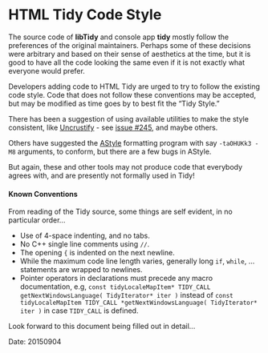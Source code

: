 # HTML Tidy Code Style

The source code of **libTidy** and console app **tidy** mostly follow the preferences of the original maintainers. Perhaps some of these decisions were arbitrary and based on their sense of aesthetics at the time, but it is good to have all the code looking the same even if it is not exactly what everyone would prefer.

Developers adding code to HTML Tidy are urged to try to follow the existing code style. Code that does not follow these conventions may be accepted, but may be modified as time goes by to best fit the “Tidy Style.”

There has been a suggestion of using available utilities to make the style consistent, like [Uncrustify](https://github.com/uncrustify/uncrustify) - see [issue #245](https://github.com/htacg/tidy-html5/issues/245), and maybe others.

Others have suggested the [AStyle](http://astyle.sourceforge.net/) formatting program with say `-taOHUKk3 -M8` arguments, to conform, but there are a few bugs in AStyle.

But again, these and other tools may not produce code that everybody agrees with, and are presently not formally used in Tidy!

#### Known Conventions

From reading of the Tidy source, some things are self evident,  in no particular order...

 - Use of 4-space indenting, and no tabs.
 - No C++ single line comments using `//`.
 - The opening `{` is indented on the next newline.
 - While the maximum code line length varies, generally long `if`, `while`, ... statements are wrapped to newlines.
 - Pointer operators in declarations must precede any macro documentation, e.g, `const tidyLocaleMapItem* TIDY_CALL getNextWindowsLanguage( TidyIterator* iter )` instead of `const tidyLocaleMapItem TIDY_CALL *getNextWindowsLanguage( TidyIterator* iter )` in case `TIDY_CALL` is defined.



Look forward to this document being filled out in detail...

Date: 20150904
